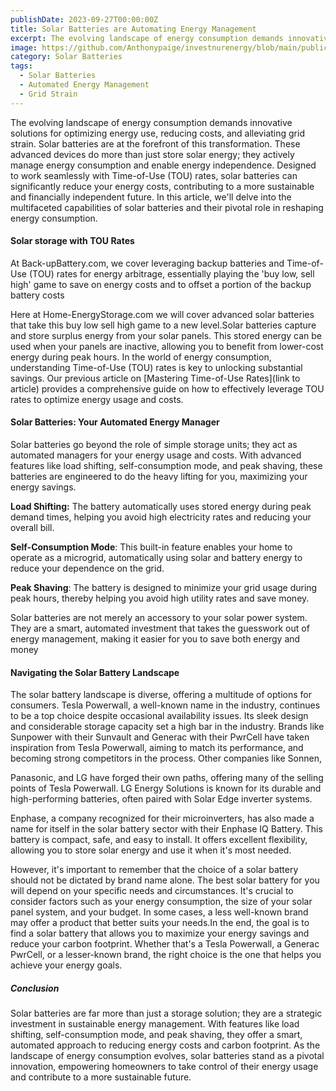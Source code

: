 ```yaml
---
publishDate: 2023-09-27T00:00:00Z
title: Solar Batteries are Automating Energy Management
excerpt: The evolving landscape of energy consumption demands innovative solutions for optimizing energy use, reducing costs, and alleviating grid strain. Solar batteries are at the forefront of this transformation.
image: https://github.com/Anthonypaige/investnurenergy/blob/main/public/images/cover-art/SLRB-1-cover-art.png?raw=true
category: Solar Batteries
tags:
  - Solar Batteries
  - Automated Energy Management
  - Grid Strain
---
```

The evolving landscape of energy consumption demands innovative solutions for optimizing energy use, reducing costs, and alleviating grid strain. Solar batteries are at the forefront of this transformation. These advanced devices do more than just store solar energy; they actively manage energy consumption and enable energy independence. Designed to work seamlessly with Time-of-Use (TOU) rates, solar batteries can significantly reduce your energy costs, contributing to a more sustainable and financially independent future. In this article, we'll delve into the multifaceted capabilities of solar batteries and their pivotal role in reshaping energy consumption.

#### **Solar storage with TOU Rates**

At Back-upBattery.com, we cover leveraging backup batteries and Time-of-Use (TOU) rates for energy arbitrage, essentially playing the 'buy low, sell high' game to save on energy costs and to offset a portion of the backup battery costs

Here at Home-EnergyStorage.com we will cover advanced solar batteries that take this buy low sell high game to a new level.Solar batteries capture and store surplus energy from your solar panels. This stored energy can be used when your panels are inactive, allowing you to benefit from lower-cost energy during peak hours.
In the world of energy consumption, understanding Time-of-Use (TOU) rates is key to unlocking substantial savings. Our previous article on [Mastering Time-of-Use Rates](link to article) provides a comprehensive guide on how to effectively leverage TOU rates to optimize energy usage and costs.

#### **Solar Batteries: Your Automated Energy Manager**

Solar batteries go beyond the role of simple storage units; they act as automated managers for your energy usage and costs. With advanced features like load shifting, self-consumption mode, and peak shaving, these batteries are engineered to do the heavy lifting for you, maximizing your energy savings.

**Load Shifting:** The battery automatically uses stored energy during peak demand times, helping you avoid high electricity rates and reducing your overall bill.

**Self-Consumption Mode**: This built-in feature enables your home to operate as a microgrid, automatically using solar and battery energy to reduce your dependence on the grid.

**Peak Shaving**: The battery is designed to minimize your grid usage during peak hours, thereby helping you avoid high utility rates and save money.

Solar batteries are not merely an accessory to your solar power system. They are a smart, automated investment that takes the guesswork out of energy management, making it easier for you to save both energy and money

#### **Navigating the Solar Battery Landscape**

The solar battery landscape is diverse, offering a multitude of options for consumers. Tesla Powerwall, a well-known name in the industry, continues to be a top choice despite occasional availability issues. Its sleek design and considerable storage capacity set a high bar in the industry. Brands like Sunpower with their Sunvault and Generac with their PwrCell have taken inspiration from Tesla Powerwall, aiming to match its performance, and becoming strong competitors in the process. Other companies like Sonnen,

Panasonic, and LG have forged their own paths, offering many of the selling points of Tesla Powerwall. LG Energy Solutions is known for its durable and high-performing batteries, often paired with Solar Edge inverter systems.

Enphase, a company recognized for their microinverters, has also made a name for itself in the solar battery sector with their Enphase IQ Battery. This battery is compact, safe, and easy to install. It offers excellent flexibility, allowing you to store solar energy and use it when it's most needed.

However, it's important to remember that the choice of a solar battery should not be dictated by brand name alone. The best solar battery for you will depend on your specific needs and circumstances. It's crucial to consider factors such as your energy consumption, the size of your solar panel system, and your budget. In some cases, a less well-known brand may offer a product that better suits your needs.In the end, the goal is to find a solar battery that allows you to maximize your energy savings and reduce your carbon footprint. Whether that's a Tesla Powerwall, a Generac PwrCell, or a lesser-known brand, the right choice is the one that helps you achieve your energy goals.

##### **Conclusion**

Solar batteries are far more than just a storage solution; they are a strategic investment in sustainable energy management. With features like load shifting, self-consumption mode, and peak shaving, they offer a smart, automated approach to reducing energy costs and carbon footprint. As the landscape of energy consumption evolves, solar batteries stand as a pivotal innovation, empowering homeowners to take control of their energy usage and contribute to a more sustainable future.
